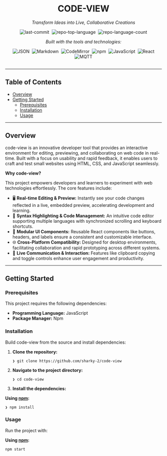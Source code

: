 <div id="top" class="">

<div align="center" class="text-center">
<h1>CODE-VIEW</h1>
<p><em>Transform Ideas into Live, Collaborative Creations</em></p>

<img alt="last-commit" src="https://img.shields.io/github/last-commit/sharky-2/code-view?style=flat&amp;logo=git&amp;logoColor=white&amp;color=0080ff" class="inline-block mx-1" style="margin: 0px 2px;">
<img alt="repo-top-language" src="https://img.shields.io/github/languages/top/sharky-2/code-view?style=flat&amp;color=0080ff" class="inline-block mx-1" style="margin: 0px 2px;">
<img alt="repo-language-count" src="https://img.shields.io/github/languages/count/sharky-2/code-view?style=flat&amp;color=0080ff" class="inline-block mx-1" style="margin: 0px 2px;">
<p><em>Built with the tools and technologies:</em></p>
<img alt="JSON" src="https://img.shields.io/badge/JSON-000000.svg?style=flat&amp;logo=JSON&amp;logoColor=white" class="inline-block mx-1" style="margin: 0px 2px;">
<img alt="Markdown" src="https://img.shields.io/badge/Markdown-000000.svg?style=flat&amp;logo=Markdown&amp;logoColor=white" class="inline-block mx-1" style="margin: 0px 2px;">
<img alt="CodeMirror" src="https://img.shields.io/badge/CodeMirror-D30707.svg?style=flat&amp;logo=CodeMirror&amp;logoColor=white" class="inline-block mx-1" style="margin: 0px 2px;">
<img alt="npm" src="https://img.shields.io/badge/npm-CB3837.svg?style=flat&amp;logo=npm&amp;logoColor=white" class="inline-block mx-1" style="margin: 0px 2px;">
<img alt="JavaScript" src="https://img.shields.io/badge/JavaScript-F7DF1E.svg?style=flat&amp;logo=JavaScript&amp;logoColor=black" class="inline-block mx-1" style="margin: 0px 2px;">
<img alt="React" src="https://img.shields.io/badge/React-61DAFB.svg?style=flat&amp;logo=React&amp;logoColor=black" class="inline-block mx-1" style="margin: 0px 2px;">
<img alt="MQTT" src="https://img.shields.io/badge/MQTT-660066.svg?style=flat&amp;logo=MQTT&amp;logoColor=white" class="inline-block mx-1" style="margin: 0px 2px;">
</div>
<br>
<hr>
<h2>Table of Contents</h2>
<ul class="list-disc pl-4 my-0">
<li class="my-0"><a href="#overview">Overview</a></li>
<li class="my-0"><a href="#getting-started">Getting Started</a>
<ul class="list-disc pl-4 my-0">
<li class="my-0"><a href="#prerequisites">Prerequisites</a></li>
<li class="my-0"><a href="#installation">Installation</a></li>
<li class="my-0"><a href="#usage">Usage</a></li>
</ul>
</li>
</ul>
<hr>
<h2>Overview</h2>
<p>code-view is an innovative developer tool that provides an interactive environment for editing, previewing, and collaborating on web code in real-time. Built with a focus on usability and rapid feedback, it enables users to craft and test small websites using HTML, CSS, and JavaScript seamlessly.</p>
<p><strong>Why code-view?</strong></p>
<p>This project empowers developers and learners to experiment with web technologies effortlessly. The core features include:</p>
<ul class="list-disc pl-4 my-0">
<li class="my-0">🖥️ <strong>Real-time Editing &amp; Preview:</strong> Instantly see your code changes reflected in a live, embedded preview, accelerating development and learning.</li>
<li class="my-0">🎨 <strong>Syntax Highlighting &amp; Code Management:</strong> An intuitive code editor supporting multiple languages with synchronized scrolling and keyboard shortcuts.</li>
<li class="my-0">🔧 <strong>Modular UI Components:</strong> Reusable React components like buttons, headers, and labels ensure a consistent and customizable interface.</li>
<li class="my-0">🌐 <strong>Cross-Platform Compatibility:</strong> Designed for desktop environments, facilitating collaboration and rapid prototyping across different systems.</li>
<li class="my-0">💬 <strong>Live Communication &amp; Interaction:</strong> Features like clipboard copying and toggle controls enhance user engagement and productivity.</li>
</ul>
<hr>
<h2>Getting Started</h2>
<h3>Prerequisites</h3>
<p>This project requires the following dependencies:</p>
<ul class="list-disc pl-4 my-0">
<li class="my-0"><strong>Programming Language:</strong> JavaScript</li>
<li class="my-0"><strong>Package Manager:</strong> Npm</li>
</ul>
<h3>Installation</h3>
<p>Build code-view from the source and install dependencies:</p>
<ol>
<li class="my-0">
<p><strong>Clone the repository:</strong></p>
<pre><code class="language-sh">❯ git clone https://github.com/sharky-2/code-view
</code></pre>
</li>
<li class="my-0">
<p><strong>Navigate to the project directory:</strong></p>
<pre><code class="language-sh">❯ cd code-view
</code></pre>
</li>
<li class="my-0">
<p><strong>Install the dependencies:</strong></p>
</li>
</ol>
<p><strong>Using <a href="https://www.npmjs.com/">npm</a>:</strong></p>
<pre><code class="language-sh">❯ npm install
</code></pre>
<h3>Usage</h3>
<p>Run the project with:</p>
<p><strong>Using <a href="https://www.npmjs.com/">npm</a>:</strong></p>
<pre><code class="language-sh">npm start
</code></pre>
